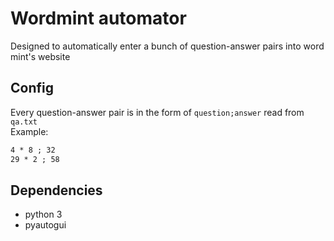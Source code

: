 # Wordmint automator
Designed to automatically enter a bunch of question-answer pairs into word mint's website

## Config
Every question-answer pair is in the form of `question;answer` read from `qa.txt`
<br/>Example:
```txt
4 * 8 ; 32
29 * 2 ; 58
```

## Dependencies
- python 3
- pyautogui
